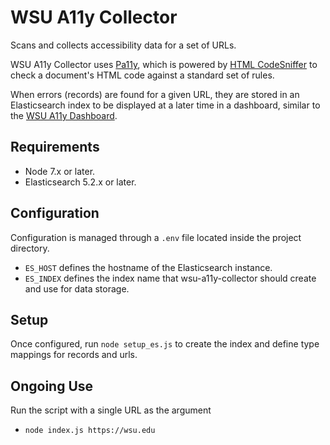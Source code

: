 # WSU A11y Collector

Scans and collects accessibility data for a set of URLs.

WSU A11y Collector uses [Pa11y](https://github.com/pa11y/pa11y), which is powered by [HTML CodeSniffer](https://github.com/squizlabs/HTML_CodeSniffer) to check a document's HTML code against a standard set of rules.

When errors (records) are found for a given URL, they are stored in an Elasticsearch index to be displayed at a later time in a dashboard, similar to the [WSU A11y Dashboard](https://github.com/washingtonstateuniversity/WSU-A11y-Dashboard).

## Requirements

* Node 7.x or later.
* Elasticsearch 5.2.x or later.

## Configuration

Configuration is managed through a `.env` file located inside the project directory.

* `ES_HOST` defines the hostname of the Elasticsearch instance.
* `ES_INDEX` defines the index name that wsu-a11y-collector should create and use for data storage.

## Setup

Once configured, run `node setup_es.js` to create the index and define type mappings for records and urls.

## Ongoing Use

Run the script with a single URL as the argument

* `node index.js https://wsu.edu`
